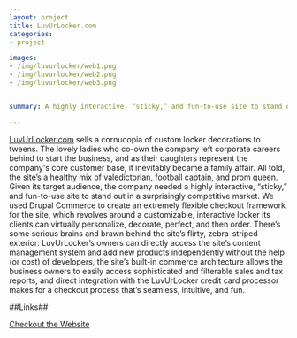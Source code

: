 ```yaml
--- 
layout: project
title: LuvUrLocker.com
categories:
- project

images:
- /img/luvurlocker/web1.png
- /img/luvurlocker/web2.png
- /img/luvurlocker/web3.png


summary: A highly interactive, “sticky,” and fun-to-use site to stand out in a surprisingly competitive market.

---
```


[LuvUrLocker.com](http://www.luvurlocker.com/) sells a cornucopia of custom locker decorations to tweens. The lovely ladies who co-own the company left corporate careers behind to start the business, and as their daughters represent the company's core customer base, it inevitably became a family affair. All told, the site’s a healthy mix of valedictorian, football captain, and prom queen. Given its target audience, the company needed a highly interactive, “sticky,” and fun-to-use site to stand out in a surprisingly competitive market. We used Drupal Commerce to create an extremely flexible checkout framework for the site, which revolves around a customizable, interactive locker its clients can virtually personalize, decorate, perfect, and then order. There’s some serious brains and brawn behind the site’s flirty, zebra-striped exterior: LuvUrLocker’s owners can directly access the site’s content management system and add new products independently without the help (or cost) of developers, the site’s built-in commerce architecture allows the business owners to easily access sophisticated and filterable sales and tax reports, and direct integration with the LuvUrLocker credit card processor makes for a checkout process that’s seamless, intuitive, and fun.

##Links##

[Checkout the Website](http://www.luvurlocker.com/)

